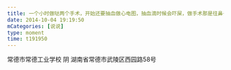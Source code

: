 ```yaml
---
title: 一个小时做哒两个手术，开始还要抽血做心电图，抽血滴时候会吓屎，做手术那是往鼻子上里捅啊捅滴，好不舒服，想死滴心都有哒，现在还在打点滴😭
date: 2014-10-04 19:19:50
mCategories: [说说]
type: moment
time: t191950
---
```


<div id="pics-20141004191950"></div>

<script src="/lib/moment/pics.js"></script>
<script>
var data = [
    {"link": "2014-10-04_000000.jpeg", "type": "shuoshuo"},
    {"link": "2014-10-04_000001.jpeg", "type": "shuoshuo"},
    {"link": "2014-10-04_000002.jpeg", "type": "shuoshuo"},
    {"link": "2014-10-04_000003.jpeg", "type": "shuoshuo"}
];
picsRender(data, "pics-20141004191950");
</script>

常德市常德工业学校 阴
湖南省常德市武陵区西园路58号
